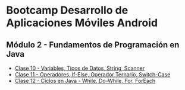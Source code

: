 # Bootcamp Desarrollo de Aplicaciones Móviles Android
## Módulo 2 - Fundamentos de Programación en Java

- [Clase 10 - Variables, Tipos de Datos, String, Scanner](https://github.com/cTapiaDev/bootcamp_android_java_vespertino/tree/main/src/clase10)
- [Clase 11 - Operadores, If-Else, Operador Ternario, Switch-Case](https://github.com/cTapiaDev/bootcamp_android_java_vespertino/tree/main/src/clase11)
- [Clase 12 - Ciclos en Java - While, Do-While, For, ForEach](https://github.com/cTapiaDev/bootcamp_android_java_vespertino/tree/main/src/clase12)
